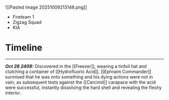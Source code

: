 ![[Pasted image 20251009213148.png]]

* Fireteam 1
* Zigzag Squad
* KIA

# Timeline
---
***Oct 28 2408:*** Discovered in the [[Freezer]], wearing a tinfoil hat and clutching a container of [[Hydrofluoric Acid]]. [[Ephraim Commander]] surmised that he was onto something and his dying actions were not in vain, as subsequent tests against the [[Carcinid]] carapace with the acid were successful, instantly dissolving the hard shell and revealing the fleshy interior.